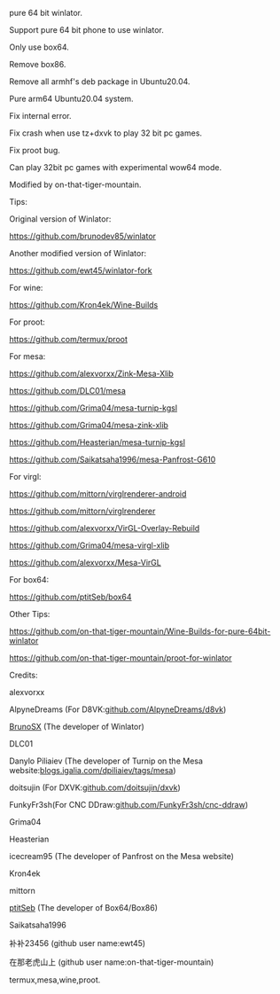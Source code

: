 pure 64 bit winlator.

Support pure 64 bit phone to use winlator.

Only use box64.

Remove box86.

Remove all armhf's deb package in Ubuntu20.04.

Pure arm64 Ubuntu20.04 system.

Fix internal error.

Fix crash when use tz+dxvk to play 32 bit pc games.

Fix proot bug.

Can play 32bit pc games with experimental wow64 mode.

Modified by on-that-tiger-mountain.

Tips:

Original version of Winlator:

https://github.com/brunodev85/winlator

Another modified version of Winlator:

https://github.com/ewt45/winlator-fork

For wine:

https://github.com/Kron4ek/Wine-Builds

For proot:

https://github.com/termux/proot

For mesa:

https://github.com/alexvorxx/Zink-Mesa-Xlib

https://github.com/DLC01/mesa

https://github.com/Grima04/mesa-turnip-kgsl

https://github.com/Grima04/mesa-zink-xlib

https://github.com/Heasterian/mesa-turnip-kgsl

https://github.com/Saikatsaha1996/mesa-Panfrost-G610

For virgl:

https://github.com/mittorn/virglrenderer-android

https://github.com/mittorn/virglrenderer

https://github.com/alexvorxx/VirGL-Overlay-Rebuild

https://github.com/Grima04/mesa-virgl-xlib

https://github.com/alexvorxx/Mesa-VirGL

For box64:

https://github.com/ptitSeb/box64


Other Tips:

https://github.com/on-that-tiger-mountain/Wine-Builds-for-pure-64bit-winlator

https://github.com/on-that-tiger-mountain/proot-for-winlator

Credits:

alexvorxx

AlpyneDreams (For D8VK:[github.com/AlpyneDreams/d8vk](https://github.com/AlpyneDreams/d8vk))

[BrunoSX](https://github.com/brunodev85/winlator) (The developer of Winlator)

DLC01

Danylo Piliaiev (The developer of Turnip on the Mesa website:[blogs.igalia.com/dpiliaiev/tags/mesa](https://blogs.igalia.com/dpiliaiev/tags/mesa/))

doitsujin (For DXVK:[github.com/doitsujin/dxvk](https://github.com/doitsujin/dxvk))

FunkyFr3sh(For CNC DDraw:[github.com/FunkyFr3sh/cnc-ddraw](https://github.com/FunkyFr3sh/cnc-ddraw))

Grima04

Heasterian

icecream95 (The developer of Panfrost on the Mesa website)

Kron4ek

mittorn

[ptitSeb](https://github.com/ptitSeb/box64) (The developer of Box64/Box86)

Saikatsaha1996

补补23456 (github user name:ewt45)

在那老虎山上 (github user name:on-that-tiger-mountain)

termux,mesa,wine,proot.